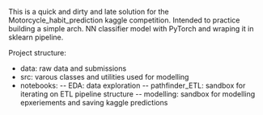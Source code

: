 
This is a quick and dirty and late solution for the Motorcycle_habit_prediction kaggle competition. Intended to practice building a simple arch. NN classifier model with PyTorch and wraping it in sklearn pipeline.

Project structure:
- data: raw data and submissions
- src: varous classes and utilities used for modelling
- notebooks:
-- EDA: data exploration
-- pathfinder_ETL: sandbox for iterating on ETL pipeline structure
-- modelling: sandbox for modelling epxeriements and saving kaggle predictions
